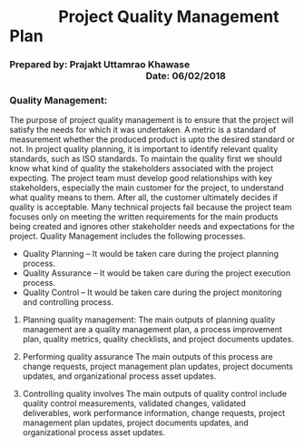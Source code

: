 # &nbsp;&nbsp;&nbsp;&nbsp;&nbsp;&nbsp;&nbsp;&nbsp;&nbsp;&nbsp;&nbsp;&nbsp;&nbsp;Project Quality Management Plan

### Prepared by:  Prajakt Uttamrao Khawase &nbsp;&nbsp;&nbsp;&nbsp;&nbsp;&nbsp;&nbsp;&nbsp;&nbsp;&nbsp;&nbsp;&nbsp;&nbsp;&nbsp;&nbsp;&nbsp;&nbsp;&nbsp;&nbsp;&nbsp;&nbsp;&nbsp;&nbsp;&nbsp;&nbsp;&nbsp;&nbsp;&nbsp;&nbsp;&nbsp;&nbsp;&nbsp;&nbsp;&nbsp;&nbsp;&nbsp;&nbsp;&nbsp;&nbsp;&nbsp;&nbsp;&nbsp;&nbsp;&nbsp;&nbsp;&nbsp;&nbsp;&nbsp;&nbsp;&nbsp;&nbsp;&nbsp;&nbsp;&nbsp;&nbsp;&nbsp;&nbsp;&nbsp;&nbsp;&nbsp;&nbsp;&nbsp;Date: 06/02/2018

### Quality Management: 
The purpose of project quality management is to ensure that the project will satisfy the needs for which it was undertaken. A metric is a standard of measurement whether the produced product is upto the desired standard or not. In project quality planning, it is important to identify relevant quality standards, such as ISO standards. To maintain the quality first we should know what kind of quality the stakeholders associated with the project expecting. The project team must develop good relationships with key stakeholders, especially the main customer for the project, to understand what quality means to them. After all, the customer ultimately decides if quality is acceptable. Many technical projects fail because the project team focuses only on meeting the written requirements for the main products being created and ignores other stakeholder needs and expectations for the project. Quality Management includes the following processes.

*	Quality Planning – It would be taken care during the project planning process.
*	Quality Assurance  – It would be taken care during the project execution process.
*	Quality Control  – It would be taken care during the project monitoring and controlling process.

1. Planning quality management:
The main outputs of planning quality management are a quality management plan, a process improvement plan, quality metrics, quality checklists, and project documents updates.

2. Performing quality assurance
The main outputs of this process are change requests, project management plan updates, project documents updates, and organizational process asset updates.

3. Controlling quality involves
The main outputs of quality control include quality control measurements, validated changes, validated deliverables, work performance information, change requests, project management plan updates, project documents updates, and organizational process asset updates.
